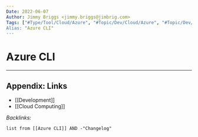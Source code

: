 ```yaml
---
Date: 2022-06-07
Author: Jimmy Briggs <jimmy.briggs@jimbrig.com>
Tags: ["#Type/Tool/Cloud/Azure", "#Topic/Dev/Cloud/Azure", "#Topic/Dev/CLI]
Alias: "Azure CLI"
---
```


# Azure CLI

***

## Appendix: Links

- [[Development]]
- [[Cloud Computing]]


*Backlinks:*

```dataview
list from [[Azure CLI]] AND -"Changelog"
```